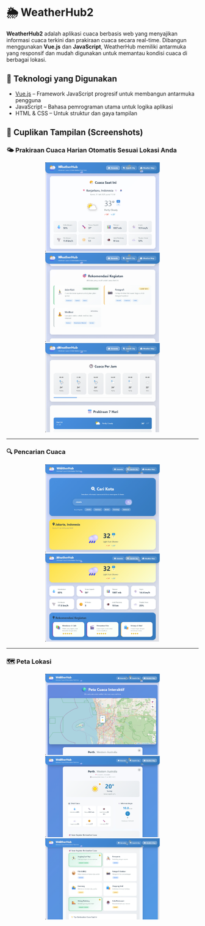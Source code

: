 # 🌦️ WeatherHub2

**WeatherHub2** adalah aplikasi cuaca berbasis web yang menyajikan informasi cuaca terkini dan prakiraan cuaca secara real-time. Dibangun menggunakan **Vue.js** dan **JavaScript**, WeatherHub memiliki antarmuka yang responsif dan mudah digunakan untuk memantau kondisi cuaca di berbagai lokasi.

## 🔧 Teknologi yang Digunakan

- [Vue.js](https://vuejs.org/) – Framework JavaScript progresif untuk membangun antarmuka pengguna
- JavaScript – Bahasa pemrograman utama untuk logika aplikasi
- HTML & CSS – Untuk struktur dan gaya tampilan

## 📸 Cuplikan Tampilan (Screenshots)
### 🌤️ Prakiraan Cuaca Harian Otomatis Sesuai Lokasi Anda
<p align="center">
  <img src="src/assets/image1.png" width="300"/>
  <img src="src/assets/image2.png" width="300"/>
  <img src="src/assets/image3.png" width="300"/>
</p>

---
### 🔍 Pencarian Cuaca 
<p align="center">
  <img src="src/assets/image4.png" width="300"/>
  <img src="src/assets/image5.png" width="300"/>
</p>

---
### 🗺️ Peta Lokasi
<p align="center">
  <img src="src/assets/image6.png" width="300"/>
  <img src="src/assets/image7.png" width="300"/>
  <img src="src/assets/image8.png" width="300"/>
</p>
